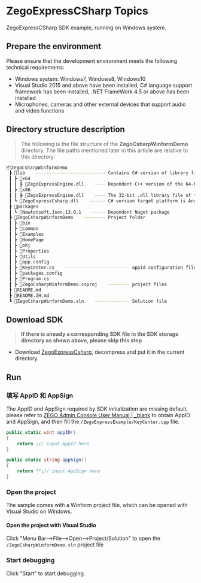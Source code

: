 # ZegoExpressCSharp Topics

ZegoExpressCSharp SDK example, running on Windows system.

## Prepare the environment

Please ensure that the development environment meets the following technical requirements:

* Windows system: Windows7, Windows8, Windows10
* Visual Studio 2015 and above have been installed, C# language support framework has been installed, .NET FrameWork 4.5 or above has been installed
* Microphones, cameras and other external devices that support audio and video functions

## Directory structure description

> The following is the file structure of the **ZegoCsharpWinformDemo** directory. The file paths mentioned later in this article are relative to this directory:

```bash
📦ZegoCsharpWinformDemo
 ┣ 📂lib    -------------------------- Contains C# version of library files and dependent library files
 ┃ ┣ 📂x64
 ┃ ┃ ┣ 📜ZegoExpressEngine.dll    ---- Dependent C++ version of the 64-bit .dll library file
 ┃ ┣ 📂x86
 ┃ ┃ ┣ 📜ZegoExpressEngine.dll    ---- The 32-bit .dll library file of the dependent C++ version
 ┃ ┗ 📜ZegoExpressCsharp.dll    ------ C# version target platform is Any CPU .dll library file
 ┣ 📂packages
 ┃ ┗ 📂Newtonsoft.Json.13.0.1    ----- Dependent Nuget package
 ┣ 📂ZegoCsharpWinformDemo    -------- Project folder
 ┃ ┣ 📂bin
 ┃ ┣ 📂Common
 ┃ ┣ 📂Examples
 ┃ ┣ 📂HomePage
 ┃ ┣ 📂obj
 ┃ ┣ 📂Properties
 ┃ ┣ 📂Utils
 ┃ ┣ 📜app.config
 ┃ ┣ 📜KeyCenter.cs    ------------------------ appid configuration file
 ┃ ┣ 📜packages.config
 ┃ ┣ 📜Program.cs
 ┃ ┣ 📜ZegoCsharpWinformDemo.csproj    -------- project files
 ┣ 📜README.md
 ┣ 📜README.ZH.md
 ┗ 📜ZegoCsharpWinformDemo.sln    ------------- Solution file
```

## Download SDK

> **If there is already a corresponding SDK file in the SDK storage directory as shown above, please skip this step**.

* Download [ZegoExpressCsharp](https://storage.zego.im/express/video/windows-csharp/zego-express-video-windows-csharp.zip), decompress and put it in the current directory.

## Run

### 填写 AppID 和 AppSign

The AppID and AppSign required by SDK initialization are missing default, please refer to [ZEGO Admin Console User Manual \| _blank](https://doc-en.zego.im/en/1271.html) to obtain AppID and AppSign, and then fill the `/ZegoExpressExample/KeyCenter.cpp` file.

```c#
public static uint appID()
{
    return ;// input AppID here
}

public static string appSign()
{
    return "";// input AppSign here
}
```

### Open the project

The sample comes with a Winform project file, which can be opened with Visual Studio on Windows.

#### Open the project with Visual Studio

Click "Menu Bar-->File-->Open-->Project/Solution" to open the `/ZegoCsharpWinformDemo.sln` project file

### Start debugging

Click "Start" to start debugging.
